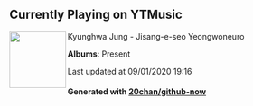 ## Currently Playing on YTMusic

[<img align="left" width="100" src="https://lh3.googleusercontent.com/IXdAUZbpvXQ_-_K1s-uf-qW0DXD6SSng-qN6duNuLCe24j6y4YcUI6nnArceCcja0GGcAPHzWrhFdV_Q">](https://music.youtube.com/channel/UC73ZTK8-vehBJlyS9zNNq7w)

Kyunghwa Jung - Jisang-e-seo Yeongwoneuro

**Albums**: Present

Last updated at 09/01/2020 19:16

#### Generated with [20chan/github-now](https://github.com/20chan/github-now)


<!--
**20chan/20chan** is a ✨ _special_ ✨ repository because its `README.md` (this file) appears on your GitHub profile.

Here are some ideas to get you started:

- 🔭 I’m currently working on ...
- 🌱 I’m currently learning ...
- 👯 I’m looking to collaborate on ...
- 🤔 I’m looking for help with ...
- 💬 Ask me about ...
- 📫 How to reach me: ...
- 😄 Pronouns: ...
- ⚡ Fun fact: ...
-->
